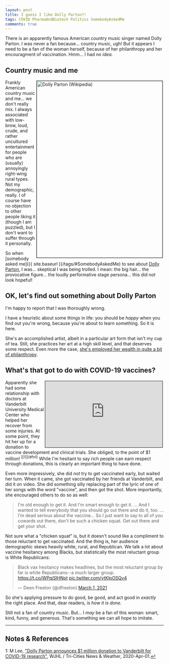 ```yaml
---
layout: post
title: I guess I like Dolly Parton?!
tags: COVID PharmaAndBiotech Politics SomebodyAskedMe
comments: true
---
```


There is an apparently famous American country music singer named Dolly Parton.  I was
never a fan because&hellip; country music, ugh!  But it appears I need to be a fan of the
woman herself, because of her philanthropy and her encouragment of vaccination.
Hmm&hellip; I had _no idea._  


## Country music and me  

<img src="{{ site.baseurl }}/images/2021-03-08-i-guess-i-like-dolly-parton-dolly.jpg" width="400" height="560" alt="Dolly Parton (Wikipedia)" title="Dolly Parton (Wikipedia)" style="float: right; margin: 3px 3px 3px 3px; border: 1px solid #000000;">
Frankly American country music and me&hellip; we don't really mix.  I always associated
with low-brow, loud, crude, and rather uncultured entertainment for people who are
(usually) annoyingly right-wing rural types.  Not my demographic, really.  I of course
have no objection to other people liking it (though I am puzzled), but I don't want to
suffer through it personally.  

So when [somebody asked me]({{ site.baseurl }}/tags/#SomebodyAskedMe) to see about 
[Dolly Parton](https://en.wikipedia.org/wiki/Dolly_Parton), I was&hellip; skeptical I was
being trolled.  I mean: the big hair&hellip; the provocative figure&hellip; the loudly
performative stage persona&hellip; this did _not_ look hopeful!  


## OK, let's find out something about Dolly Parton  

I'm happy to report that I was thoroughly wrong.  

I have a heuristic about some things in life: you should be _happy_ when you find out you're
wrong, because you're about to learn something.  So it is here.  

She's an accomplished artist, albeit in a particular art form that isn't my cup of tea.
Still, she practices her art at a high skill level, and that deserves some respect.  Even
more the case, 
[she's employed her wealth in quite a bit of philanthropy](https://en.wikipedia.org/wiki/Dolly_Parton#Philanthropy).  


## What's that got to do with COVID-19 vaccines?  

<iframe width="373" height="210" src="https://www.youtube.com/embed/jf0fN8EK6W4" allow="accelerometer; clipboard-write; encrypted-media; gyroscope; picture-in-picture" allowfullscreen style="float: right; margin: 3px 3px 3px 3px; border: 1px solid #000000;"></iframe>
Apparently she had some relationship with doctors at Vanderbilt University Medical Center
who helped her recover from some injuries.  At some point, they hit her up for a donation
to vaccine development and clinical trials.  She obliged, to the point of &dollar;1 
million! <sup id="fn1a">[[1]](#fn1)</sup>  While I'm hesitant to say rich people can earn
respect through donations, this is clearly an important thing to have done.  

Even more impressively, she did _not_ try to get vaccinated early, but waited her turn.
When it came, she got vaccinated by her friends at Vanderbilt, and did it on video.  She
did something silly replacing part of the lyric of one of her songs with the word
"vaccine", and then got the shot.  More importantly, she encouraged others to do so as
well:  

> I'm old enough to get it.  And I'm smart enough to get it.  &hellip; And I wanted to
> tell everybody that you should go out there and do it, too.  &hellip; I'm dead serious
> about the vaccine&hellip; So I just want to say to all of you cowards out there, don't
> be such a chicken squat.  Get out there and get your shot.  

Not sure what a "chicken squat" is, but it doesn't sound like a compliment to those
reluctant to get vaccinated.  And the thing is, her audience demographic skews heavily
white, rural, and Republican.  We talk a lot about vaccine hesitancy among Blacks, but
statistically the most reluctant group is White Republicans:  

<blockquote class="twitter-tweet">
  <p lang="en" dir="ltr">
	Black vax hesitancy makes headlines, but the most reluctant group
	by far is white Republicans--a much larger group.  
	<a href="https://t.co/WPqjSlHNpt">https://t.co/WPqjSlHNpt</a> 
	<a href="https://t.co/ytKlpOSQv4">pic.twitter.com/ytKlpOSQv4</a>
  </p>
  &mdash; Deen Freelon (@dfreelon) <a href="https://twitter.com/dfreelon/status/1366393501563441153?ref_src=twsrc%5Etfw">March 1, 2021</a>
</blockquote> 
<script async src="https://platform.twitter.com/widgets.js"></script>

So she's applying pressure to do good, be good, and act good in _exactly_ the right
place.  And that, dear readers, is _how it is done._  

Still not a fan of country music.  But&hellip; I _may_ be a fan of this woman: smart,
kind, funny, and generous.  That's something we can all hope to imitate.  

---

## Notes &amp; References  

<!--
<sup id="fn1a">[[1]](#fn1)</sup>
<a id="fn1">1</a>: [↩](#fn1a)  
-->

<a id="fn1">1</a>: M Lee, ["Dolly Parton announces $1 million donation to Vanderbilt for COVID-19 research"](https://www.wjhl.com/local-coronavirus-coverage/dolly-parton-announces-she-will-donate-1-million-to-vanderbilt-for-covid-19-research/), WJHL / Tri-Cities News &amp; Weather, 2020-Apr-01.[↩](#fn1a)  
